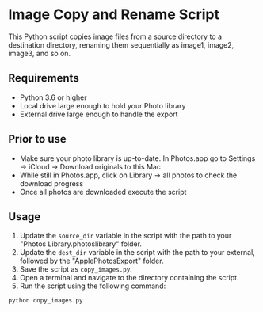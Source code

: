 # Image Copy and Rename Script

This Python script copies image files from a source directory to a destination directory, renaming them sequentially as image1, image2, image3, and so on.

## Requirements

- Python 3.6 or higher
- Local drive large enough to hold your Photo library
- External drive large enough to handle the export

## Prior to use 

- Make sure your photo library is up-to-date. In Photos.app go to Settings → iCloud → Download originals to this Mac
- While still in Photos.app, click on Library → all photos to check the download progress
- Once all photos are downloaded execute the script

## Usage

1. Update the `source_dir` variable in the script with the path to your "Photos Library.photoslibrary" folder.
2. Update the `dest_dir` variable in the script with the path to your external, followed by the "ApplePhotosExport" folder.
3. Save the script as `copy_images.py`.
4. Open a terminal and navigate to the directory containing the script.
5. Run the script using the following command:

```bash
python copy_images.py
```
